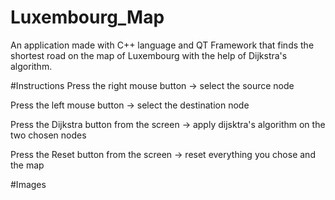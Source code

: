# Luxembourg_Map
An application made with C++ language and QT Framework that finds the shortest road on the map of Luxembourg with the help of Dijkstra's algorithm.

#Instructions
Press the right mouse button -> select the source node 

Press the left mouse button -> select the destination node 

Press the Dijkstra button from the screen -> apply dijsktra's algorithm on the two chosen nodes

Press the Reset button from the screen -> reset everything you chose and the map

#Images 

